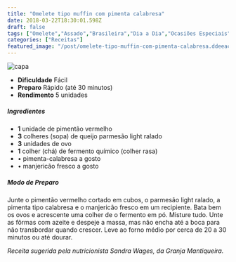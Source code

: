 ```yaml
---
title: "Omelete tipo muffin com pimenta calabresa"
date: 2018-03-22T18:30:01.598Z
draft: false
tags: ["Omelete","Assado","Brasileira","Dia a Dia","Ocasiões Especiais","Vegetariana","ovo","receita","receita fácil","Receitas","Receitas simples e fáceis"]
categories: ["Receitas"]
featured_image: "/post/omelete-tipo-muffin-com-pimenta-calabresa.ddeeacad.jpg"
---
```


![capa](/post/omelete-tipo-muffin-com-pimenta-calabresa.ddeeacad.jpg)

*   **Dificuldade** Fácil
*   **Preparo** Rápido (até 30 minutos)
*   **Rendimento** 5 unidades

##### Ingredientes

*   **1** unidade de pimentão vermelho
*   **3** colheres (sopa) de queijo parmesão light ralado
*   **3** unidades de ovo
*   **1** colher (chá) de fermento químico (colher rasa)
*   • pimenta-calabresa a gosto
*   • manjericão fresco a gosto

##### Modo de Preparo

Junte o pimentão vermelho cortado em cubos, o parmesão light ralado, a pimenta tipo calabresa e o manjericão fresco em um recipiente. Bata bem os ovos e acrescente uma colher de o fermento em pó. Misture tudo. Unte as fôrmas com azeite e despeje a massa, mas não encha até a boca para não transbordar quando crescer. Leve ao forno médio por cerca de 20 a 30 minutos ou até dourar.

_Receita sugerida pela nutricionista Sandra Wages, da Granja Mantiqueira._
